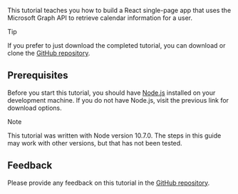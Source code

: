 <!-- markdownlint-disable MD002 MD041 -->

This tutorial teaches you how to build a React single-page app that uses the Microsoft Graph API to retrieve calendar information for a user.

> [!TIP]
> If you prefer to just download the completed tutorial, you can download or clone the [GitHub repository](https://github.com/microsoftgraph/msgraph-training-reactspa).

## Prerequisites

Before you start this tutorial, you should have [Node.js](https://nodejs.org) installed on your development machine. If you do not have Node.js, visit the previous link for download options.

> [!NOTE]
> This tutorial was written with Node version 10.7.0. The steps in this guide may work with other versions, but that has not been tested.

## Feedback

Please provide any feedback on this tutorial in the [GitHub repository](https://github.com/microsoftgraph/msgraph-training-reactspa).